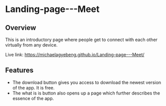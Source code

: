 # Landing-page---Meet

## Overview

This is an introductory page where people get to connect with each other virtually from any device.


Live link: https://michaelagyebeng.github.io/Landing-page---Meet/ 

## Features

* The download button gives you access to download the newest version of the app. It is free.
* The what is is button also opens up a page which further describes the essence of the app.
